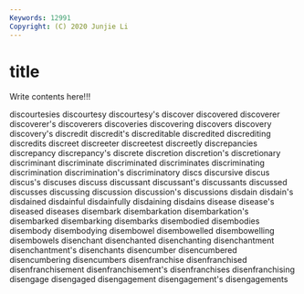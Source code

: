 ```yaml
---
Keywords: 12991
Copyright: (C) 2020 Junjie Li
---
```


# title

Write contents here!!!
 
discourtesies 
discourtesy 
discourtesy's 
discover 
discovered 
discoverer 
discoverer's 
discoverers 
discoveries
discovering 
discovers 
discovery 
discovery's 
discredit 
discredit's 
discreditable 
discredited 
discrediting 
discredits
discreet 
discreeter 
discreetest 
discreetly 
discrepancies 
discrepancy 
discrepancy's 
discrete 
discretion 
discretion's
discretionary 
discriminant 
discriminate 
discriminated 
discriminates 
discriminating 
discrimination 
discrimination's 
discriminatory 
discs
discursive 
discus 
discus's 
discuses 
discuss 
discussant 
discussant's 
discussants 
discussed 
discusses
discussing 
discussion 
discussion's 
discussions 
disdain 
disdain's 
disdained 
disdainful 
disdainfully 
disdaining
disdains 
disease 
disease's 
diseased 
diseases 
disembark 
disembarkation 
disembarkation's 
disembarked 
disembarking
disembarks 
disembodied 
disembodies 
disembody 
disembodying 
disembowel 
disembowelled 
disembowelling 
disembowels 
disenchant
disenchanted 
disenchanting 
disenchantment 
disenchantment's 
disenchants 
disencumber 
disencumbered 
disencumbering 
disencumbers 
disenfranchise
disenfranchised 
disenfranchisement 
disenfranchisement's 
disenfranchises 
disenfranchising 
disengage 
disengaged 
disengagement 
disengagement's 
disengagements
